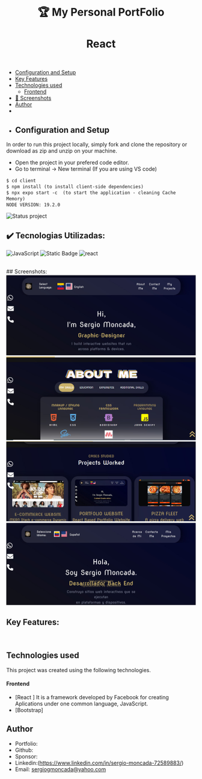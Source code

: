 <h1 align ="center" > 🏆 My Personal PortFolio  </h1>
<h1  align ="center"> 
React </h1>
<br>

  * [Configuration and Setup](#configuration-and-setup)
  * [Key Features](#key-features)
  * [Technologies used](#technologies-used)
      - [Frontend](#frontend)
  * [📸 Screenshots](#screenshots)
  * [Author](#author)
  * <br>
  * ## Configuration and Setup

In order to run this project locally, simply fork and clone the repository or download as zip and unzip on your machine.

- Open the project in your prefered code editor.
- Go to terminal -> New terminal (If you are using VS code)

```
$ cd client
$ npm install (to install client-side dependencies)
$ npx expo start -c  (to start the application - cleaning Cache Memory)
NODE VERSION: 19.2.0

```
![Status project](https://img.shields.io/badge/STATUS-Finished-GREEN?style=for-the-badge)

## ✔️ Tecnologias Utilizadas:
![JavaScript](https://img.shields.io/badge/JavaScript-007ACC?style=for-the-badge&logo=Javascript&logoColor=white)
![Static Badge](https://img.shields.io/badge/react%20Bootstrap-%2385C7F2?style=for-the-badge)
![react](https://img.shields.io/badge/react-007ACC?style=for-the-badge&logo=react&logoColor=white)


<br>
##  Screenshots:
<br>
<img src="./serportafoleo/projectimages/image01.jpg" alt="project screenshot01" />
<img src="./serportafoleo/projectimages/image02.jpg" alt="project screenshot02" />
<img src="./serportafoleo/projectimages/image03.jpg" alt="project screenshot03" />
<img src="./serportafoleo/projectimages/image04.jpg" alt="project screenshot04" />

<br>

##  Key Features:
  
  
<br/>

##  Technologies used

This project was created using the following technologies.

####  Frontend 

- [React ]
 It is a framework developed by Facebook for creating Aplications under one common language, JavaScript.
- [Bootstrap]

## Author
- Portfolio: 
- Github: 
- Sponsor: 
- Linkedin:(https://www.linkedin.com/in/sergio-moncada-72589883/)
- Email: [sergiogmoncada@yahoo.com](mailto:sergiogmoncada@yahoo.com)


